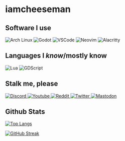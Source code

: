 # iamcheeseman

## Software I use
<img alt="Arch Linux" src="https://img.shields.io/badge/Arch_Linux-1793D1?style=for-the-badge&logo=arch-linux&logoColor=white"/> <img alt="Godot" src="https://img.shields.io/badge/Godot-478CBF?style=for-the-badge&logo=GodotEngine&logoColor=white"/> <img alt="VSCode" src="https://img.shields.io/badge/Visual_Studio_Code-0078D4?style=for-the-badge&logo=visual%20studio%20code&logoColor=white"/> <img alt="Neovim" src="https://img.shields.io/badge/Neovim-0078D4?style=for-the-badge&logo=neovim&logoColor=white"/> <img alt="Alacritty" src="https://img.shields.io/badge/alacritty-F46D01?style=for-the-badge&logo=alacritty&logoColor=white"/>
## Languages I *know*/mostly know
<img alt="Lua" src="https://img.shields.io/badge/Lua-2C2D72?style=for-the-badge&logo=lua&logoColor=white"/> <img alt="GDScript" src="https://img.shields.io/badge/GDScript-478CBF?style=for-the-badge&logo=GodotEngine&logoColor=white"/>

## Stalk me, please
<a href="https://discord.gg/pbvgUBCj9G"> <img alt="Discord" src="https://img.shields.io/badge/Discord-5865F2?style=for-the-badge&logo=discord&logoColor=white"/> </a>
<a href="https://www.youtube.com/channel/UCpT4x1vGhCd4H5QBW8sieeA"> <img alt="Youtube" src="https://img.shields.io/badge/YouTube-FF0000?style=for-the-badge&logo=youtube&logoColor=white"/> </a>
<a href="https://www.reddit.com/user/Chee48"> <img alt="Reddit" src="https://img.shields.io/badge/Reddit-FF4500?style=for-the-badge&logo=reddit&logoColor=white"/> </a>
<a href="https://twitter.com/_IAmCheeseman"> <img alt="Twitter" src="https://img.shields.io/badge/Twitter-1DA1F2?style=for-the-badge&logo=twitter&logoColor=white"/> </a>
<a href="https://mastodon.gamedev.place/@iamcheeseman"> <img alt="Mastodon" src="https://img.shields.io/badge/Mastodon-5a48dd?style=for-the-badge&logo=Mastodon&logoColor=white"/> </a>

## Github Stats

[![Top Langs](https://github-readme-stats.vercel.app/api/top-langs/?username=IAmCheeseman&hide_border=true&layout=compact&langs_count=6)](https://github.com/anuraghazra/github-readme-stats)

[![GitHub Streak](https://github-readme-streak-stats.herokuapp.com?user=IAmCheeseman&theme=highcontrast&hide_border=true&date_format=M%20j%5B%2C%20Y%5D)](https://git.io/streak-stats)
